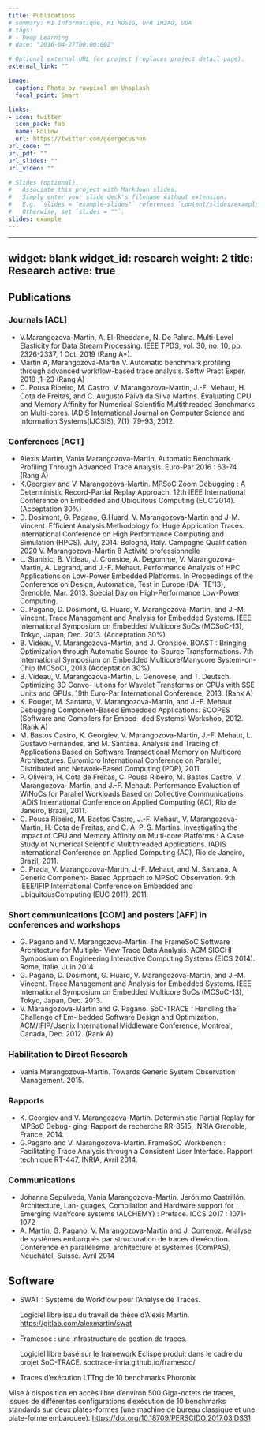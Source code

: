```yaml
---
title: Publications
# summary: M1 Informatique, M1 MOSIG, UFR IM2AG, UGA
# tags:
# - Deep Learning
# date: "2016-04-27T00:00:00Z"

# Optional external URL for project (replaces project detail page).
external_link: ""

image:
  caption: Photo by rawpixel on Unsplash
  focal_point: Smart

links:
- icon: twitter
  icon_pack: fab
  name: Follow
  url: https://twitter.com/georgecushen
url_code: ""
url_pdf: ""
url_slides: ""
url_video: ""

# Slides (optional).
#   Associate this project with Markdown slides.
#   Simply enter your slide deck's filename without extension.
#   E.g. `slides = "example-slides"` references `content/slides/example-slides.md`.
#   Otherwise, set `slides = ""`.
slides: example
---
```


---
widget: blank
widget_id: research
weight: 2
title: Research
active: true
---

## Publications

### Journals  [ACL]
- V.Marangozova-Martin, A. El-Rheddane, N. De Palma. Multi-Level Elasticity for Data Stream Processing. IEEE TPDS, vol. 30, no. 10, pp. 2326-2337, 1 Oct. 2019 (Rang A*).
- Martin A, Marangozova-Martin V. Automatic benchmark profiling through advanced workflow-based trace analysis. Softw Pract Exper. 2018 ;1–23 (Rang A)
- C. Pousa Ribeiro, M. Castro, V. Marangozova-Martin, J.-F. Mehaut, H. Cota de Freitas, and C. Augusto Paiva da Silva Martins. Evaluating CPU and Memory Affinity for Numerical Scientific Multithreaded Benchmarks on Multi-cores. IADIS International Journal on Computer Science and Information Systems(IJCSIS), 7(1) :79–93, 2012.

### Conferences  [ACT]
- Alexis Martin, Vania Marangozova-Martin. Automatic Benchmark Profiling Through Advanced Trace Analysis. Euro-Par 2016 : 63-74 (Rang A)
- K.Georgiev and V. Marangozova-Martin. MPSoC Zoom Debugging : A Deterministic Record-Partial Replay Approach. 12th IEEE International Conference on Embedded and Ubiquitous Computing (EUC’2014). (Acceptation 30%)
- D. Dosimont, G. Pagano, G.Huard, V. Marangozova-Martin and J-M. Vincent. Efficient Analysis Methodology for Huge Application Traces. International Conference on High Performance Computing and Simulation (HPCS). July, 2014. Bologna, Italy.
Campagne Qualification 2020 V. Marangozova-Martin 8
Activité professionnelle
- L. Stanisic, B. Videau, J. Cronsioe, A. Degomme, V. Marangozova-Martin, A. Legrand, and J.-F. Mehaut. Performance Analysis of HPC Applications on Low-Power Embedded Platforms. In Proceedings of the Conference on Design, Automation, Test in Europe (DA- TE’13), Grenoble, Mar. 2013. Special Day on High-Performance Low-Power Computing.
- G. Pagano, D. Dosimont, G. Huard, V. Marangozova-Martin, and J.-M. Vincent. Trace Management and Analysis for Embedded Systems. IEEE International Symposium on Embedded Multicore SoCs (MCSoC-13), Tokyo, Japan, Dec. 2013. (Acceptation 30%)
- B. Videau, V. Marangozova-Martin, and J. Cronsioe. BOAST : Bringing Optimization through Automatic Source-to-Source Transformations. 7th International Symposium on Embedded Multicore/Manycore System-on-Chip (MCSoC), 2013 (Acceptation 30%)
- B. Videau, V. Marangozova-Martin, L. Genovese, and T. Deutsch. Optimizing 3D Convo- lutions for Wavelet Transforms on CPUs with SSE Units and GPUs. 19th Euro-Par International Conference, 2013. (Rank A)
- K. Pouget, M. Santana, V. Marangozova-Martin, and J.-F. Mehaut. Debugging Component-Based Embedded Applications. SCOPES (Software and Compilers for Embed- ded Systems) Workshop, 2012. (Rank A)
- M. Bastos Castro, K. Georgiev, V. Marangozova-Martin, J.-F. Mehaut, L. Gustavo Fernandes, and M. Santana. Analysis and Tracing of Applications Based on Software Transactional Memory on Multicore Architectures. Euromicro International Conference on Parallel, Distributed and Network-Based Computing (PDP), 2011.
- P. Oliveira, H. Cota de Freitas, C. Pousa Ribeiro, M. Bastos Castro, V. Marangozova- Martin, and J.-F. Mehaut. Performance Evaluation of WiNoCs for Parallel Workloads Based on Collective Communications. IADIS International Conference on Applied Computing (AC), Rio de Janeiro, Brazil, 2011.
- C. Pousa Ribeiro, M. Bastos Castro, J.-F. Mehaut, V. Marangozova-Martin, H. Cota de Freitas, and C. A. P. S. Martins. Investigating the Impact of CPU and Memory Affinity on Multi-core Platforms : A Case Study of Numerical Scientific Multithreaded Applications. IADIS International Conference on Applied Computing (AC), Rio de Janeiro, Brazil, 2011.
- C. Prada, V. Marangozova-Martin, J.-F. Mehaut, and M. Santana. A Generic Component- Based Approach to MPSoC Observation. 9th IEEE/IFIP International Conference on Embedded and UbiquitousComputing (EUC 2011), 2011.

### Short communications [COM] and posters [AFF] in conferences and workshops
- G. Pagano and V. Marangozova-Martin. The FrameSoC Software Architecture for Multiple- View Trace Data Analysis. ACM SIGCHI Symposium on Engineering Interactive Computing Systems (EICS 2014). Rome, Italie. Juin 2014
- G. Pagano, D. Dosimont, G. Huard, V. Marangozova-Martin, and J.-M. Vincent. Trace Management and Analysis for Embedded Systems. IEEE International Symposium on Embedded Multicore SoCs (MCSoC-13), Tokyo, Japan, Dec. 2013.
- V. Marangozova-Martin and G. Pagano. SoC-TRACE : Handling the Challenge of Em- bedded Software Design and Optimization. ACM/IFIP/Usenix International Middleware Conference, Montreal, Canada, Dec. 2012. (Rank A)

### Habilitation to Direct Research
- Vania Marangozova-Martin. Towards Generic System Observation Management. 2015.

### Rapports
- K. Georgiev and V. Marangozova-Martin. Deterministic Partial Replay for MPSoC Debug- ging. Rapport de recherche RR-8515, INRIA Grenoble, France, 2014.
- G.Pagano and V. Marangozova-Martin. FrameSoC Workbench : Facilitating Trace Analysis through a Consistent User Interface. Rapport technique RT-447, INRIA, Avril 2014.

### Communications
- Johanna Sepúlveda, Vania Marangozova-Martin, Jerónimo Castrillón. Architecture, Lan- guages, Compilation and Hardware support for Emerging ManYcore systems (ALCHEMY) : Preface. ICCS 2017 : 1071-1072
- A. Martin, G. Pagano, V. Marangozova-Martin and J. Correnoz. Analyse de systèmes embarqués par structuration de traces d’exécution. Conférence en parallélisme, architecture et systèmes (ComPAS), Neuchâtel, Suisse. Avril 2014

## Software
- SWAT : Système de Workflow pour l’Analyse de Traces. 
  
  Logiciel libre issu du travail de thèse d’Alexis Martin. 
  https://gitlab.com/alexmartin/swat


- Framesoc : une infrastructure de gestion de traces.

  Logiciel libre basé sur le framework Eclispe produit dans le cadre du projet SoC-TRACE. 
  soctrace-inria.github.io/framesoc/
  
- Traces d’exécution LTTng de 10 benchmarks Phoronix

Mise à disposition en accès libre d’environ 500 Giga-octets de traces, issues de différentes configurations d’exécution de 10 benchmarks standards sur deux plates-formes (une machine de bureau classique et une plate-forme embarquée). 
https://doi.org/10.18709/PERSCIDO.2017.03.DS31

